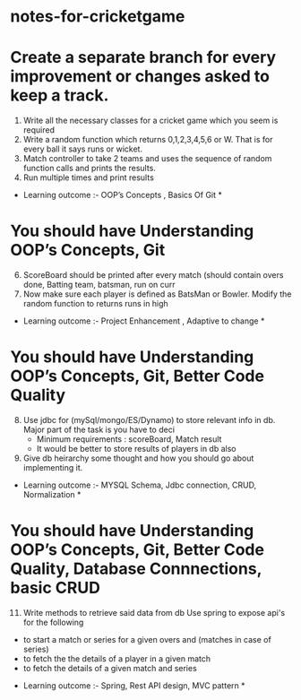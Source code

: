 # notes-for-cricketgame


# Create a separate branch for every improvement or changes asked to keep a track.

1. Write all the necessary classes for a cricket game which you seem is required
2. Write a random function which returns 0,1,2,3,4,5,6 or W. That is for every ball it says runs or wicket. 
3. Match controller to take 2 teams and uses the sequence of random function calls and prints the results.  
4. Run multiple times and print results

* Learning outcome :- OOP’s Concepts , Basics Of Git *

#  You should have Understanding OOP’s Concepts, Git
  
6. ScoreBoard should be printed after every match (should contain overs done, Batting team, batsman, run on curr 
7.  Now make sure each player is defined as BatsMan or Bowler. Modify the random function to returns runs in high

* Learning outcome :- Project Enhancement , Adaptive to change *

# You should have Understanding OOP’s Concepts, Git, Better Code Quality

8. Use jdbc for (mySql/mongo/ES/Dynamo) to store relevant info in db. Major part of the task is you have to deci 
   - Minimum requirements : scoreBoard, Match result 
   -  It would be better to store results of players in db also
10. Give db heirarchy some thought and how you should go about implementing it.

* Learning outcome :- MYSQL Schema, Jdbc connection, CRUD, Normalization *

# You should have Understanding OOP’s Concepts, Git, Better Code Quality, Database Connnections, basic CRUD 
11.  Write methods to retrieve said data from db 
Use spring to expose api's for the following 
  - to start a match or series for a given overs and (matches in case of series)  
  - to fetch the the details of a player in a given match  
  - to fetch the details of a given match and series

* Learning outcome :- Spring, Rest API design, MVC pattern *
